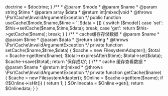 <?php
namespace DataBundle\Service;

use Doctrine\Bundle\DoctrineBundle\Registry;

use Symfony\Component\Cache\Adapter\FilesystemAdapter;

class CacheService
{

    private $doctrine;

    public function __construct(Registry $doctrine)
    {
        $this->doctrine = $doctrine;
    }


    /**
     * @param $mode
     * @param $name
     * @param string $time
     * @param array $data
     * @return int|mixed|void
     * @throws \Psr\Cache\InvalidArgumentException
     */
    public function useCache($mode,$name,$time = '',$data = [])
    {

        switch ($mode){
            case 'set':
                    $this->setCache($name,$time,$data);
                break;
            case 'get':
                    return $this->getCache($name);
                break;
        }
    }

    /**
     * cache缓存存储数据
     * @param $name
     * @param $time
     * @param $data
     * @return string
     * @throws \Psr\Cache\InvalidArgumentException
     */
    private function setCache($name,$time,$data)
    {
        $cache = new FilesystemAdapter();
        $total = $cache->getItem($name);
        $total->expiresAfter($time);
        $total->set($data);
        $cache->save($total);
        return '保存成功';
    }

    /**
     * cache 缓存查看数据
     * @param $name
     * @return int|mixed
     * @throws \Psr\Cache\InvalidArgumentException
     */
    private function getCache($name)
    {
        $cache = new FilesystemAdapter();
        $Online = $cache->getItem($name);
        if (!$Online->isHit()) {
            return 1;
        }
        $Onlinedata = $Online->get();
        return $Onlinedata;
    }
}